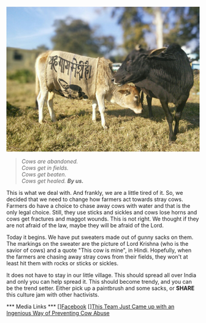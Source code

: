 <!--
Title: Saving cows with the help of Lord Krishna, Gunny Sacks and Potassium permanganate!
Scripts: 
- //s.imgur.com/min/embed.js
-->

![photo756377654343608414.jpg](/markdown/photo756377654343608414.jpg)

> <i>Cows are abandoned.</i><br/>
> <i>Cows get in fields.</i><br/>
> <i>Cows get beaten.</i><br/>
> <i>Cows get healed. **By us.**</i>

This is what we deal with. And frankly, we are a little tired of it. So, we decided that we need to change how farmers act towards stray cows.
Farmers do have a choice to chase away cows with water and that is the only legal choice. Still, they use sticks and sickles and cows lose horns and cows get fractures and maggot wounds. This is not right. We thought if they are not afraid of the law, maybe they will be afraid of the Lord.

Today it begins. We have put sweaters made out of gunny sacks on them. The markings on the sweater are the picture of Lord Krishna (who is the savior of cows) and a quote "This cow is mine", in Hindi. Hopefully, when the farmers are chasing away stray cows from their fields, they won't at least hit them with rocks or sticks or sickles.

It does not have to stay in our little village. This should spread all over India and only you can help spread it. This should become trendy, and you can be the trend setter. Either pick up a paintbrush and some sacks, or **SHARE** this ‪culture jam‬ with other hactivists.

*** Media Links ***
[][Facebook](https://www.facebook.com/worldlywags/posts/1025847224120182)
[][This Team Just Came up with an Ingenious Way of Preventing Cow Abuse](http://www.thebetterindia.com/41739/badmash-peepal-stray-cows-gunny-sacks-krishna/)

<center><blockquote class="imgur-embed-pub" lang="en" data-id="a/RYsIN"></blockquote></center>
